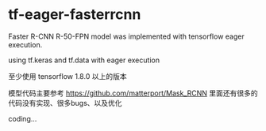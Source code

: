 # tf-eager-fasterrcnn
Faster R-CNN R-50-FPN model was implemented with tensorflow eager execution. 



using tf.keras and tf.data with eager execution

至少使用 tensorflow 1.8.0 以上的版本

模型代码主要参考 https://github.com/matterport/Mask_RCNN
里面还有很多的代码没有实现、很多bugs、以及优化

coding...
